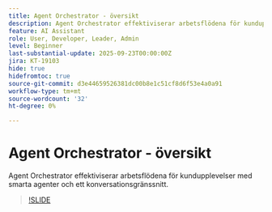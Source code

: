 ```yaml
---
title: Agent Orchestrator - översikt
description: Agent Orchestrator effektiviserar arbetsflödena för kundupplevelser med smarta agenter och ett konversationsgränssnitt.
feature: AI Assistant
role: User, Developer, Leader, Admin
level: Beginner
last-substantial-update: 2025-09-23T00:00:00Z
jira: KT-19103
hide: true
hidefromtoc: true
source-git-commit: d3e44659526381dc00b8e1c51cf8d6f53e4a0a91
workflow-type: tm+mt
source-wordcount: '32'
ht-degree: 0%

---
```


# Agent Orchestrator - översikt

Agent Orchestrator effektiviserar arbetsflödena för kundupplevelser med smarta agenter och ett konversationsgränssnitt.

<!-- For more information, see the [AI Assistant UI guide](https://experienceleague.adobe.com/sv/docs/experience-platform/ai-assistant/ui-guide#use-discoverability).-->

>[!SLIDE](agent-orchestrator-overview)
